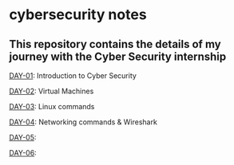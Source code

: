 # cybersecurity notes
## This repository contains the details of my journey with the Cyber Security internship

[DAY-01](https://github.com/ajayDev007/cybersecurity-notes/blob/main/DAY-01/README.md): Introduction to Cyber Security

[DAY-02](https://github.com/ajayDev007/cybersecurity-notes/blob/main/DAY-02/README.md): Virtual Machines

[DAY-03](https://github.com/ajayDev007/cybersecurity-notes/blob/main/DAY-03/README.md): Linux commands

[DAY-04](https://github.com/ajayDev007/cybersecurity-notes/blob/main/DAY-04/README.md): Networking commands & Wireshark

[DAY-05](https://github.com/ajayDev007/cybersecurity-notes/blob/main/DAY-05/README.md):

[DAY-06](https://github.com/ajayDev007/cybersecurity-notes/blob/main/DAY-06/README.md):


